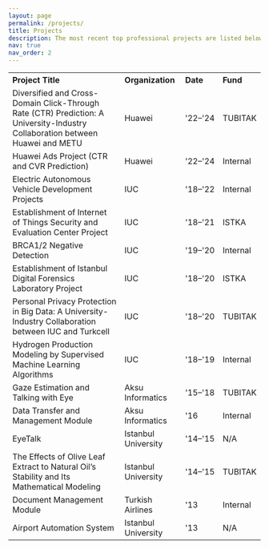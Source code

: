 ```yaml
---
layout: page
permalink: /projects/
title: Projects
description: The most recent top professional projects are listed below.
nav: true
nav_order: 2
---
```


<table style="width: 100%; border-collapse: collapse;">
  <tr>
    <th style="text-align: left;">Project Title</th>
    <th style="text-align: left;">Organization</th>
    <th style="text-align: left;">Date</th>
    <th style="text-align: left;">Fund</th>
  </tr>
  <tr>
    <td>Diversified and Cross-Domain Click-Through Rate (CTR) Prediction: A University-Industry Collaboration between Huawei and METU</td>
    <td>Huawei</td>
    <td>'22–'24</td>
    <td>TUBITAK</td>
  </tr>
  <tr>
    <td>Huawei Ads Project (CTR and CVR Prediction)</td>
    <td>Huawei</td>
    <td>'22–'24</td>
    <td>Internal</td>
  </tr>
  <tr>
    <td>Electric Autonomous Vehicle Development Projects</td>
    <td>IUC</td>
    <td>'18–'22</td>
    <td>Internal</td>
  </tr>
  <tr>
    <td>Establishment of Internet of Things Security and Evaluation Center Project</td>
    <td>IUC</td>
    <td>'18–'21</td>
    <td>ISTKA</td>
  </tr>
  <tr>
    <td>BRCA1/2 Negative Detection</td>
    <td>IUC</td>
    <td>'19–'20</td>
    <td>Internal</td>
  </tr>
  <tr>
    <td>Establishment of Istanbul Digital Forensics Laboratory Project</td>
    <td>IUC</td>
    <td>'18–'20</td>
    <td>ISTKA</td>
  </tr>
  <tr>
    <td>Personal Privacy Protection in Big Data: A University-Industry Collaboration between IUC and Turkcell</td>
    <td>IUC</td>
    <td>'18–'20</td>
    <td>TUBITAK</td>
  </tr>
  <tr>
    <td>Hydrogen Production Modeling by Supervised Machine Learning Algorithms</td>
    <td>IUC</td>
    <td>'18–'19</td>
    <td>Internal</td>
  </tr>
  <tr>
    <td>Gaze Estimation and Talking with Eye</td>
    <td>Aksu Informatics</td>
    <td>'15–'18</td>
    <td>TUBITAK</td>
  </tr>
  <tr>
    <td>Data Transfer and Management Module</td>
    <td>Aksu Informatics</td>
    <td>'16</td>
    <td>Internal</td>
  </tr>
  <tr>
    <td>EyeTalk</td>
    <td>Istanbul University</td>
    <td>'14–'15</td>
    <td>N/A</td>
  </tr>
  <tr>
    <td>The Effects of Olive Leaf Extract to Natural Oil’s Stability and Its Mathematical Modeling</td>
    <td>Istanbul University</td>
    <td>'14–'15</td>
    <td>TUBITAK</td>
  </tr>
  <tr>
    <td>Document Management Module</td>
    <td>Turkish Airlines</td>
    <td>'13</td>
    <td>Internal</td>
  </tr>
  <tr>
    <td>Airport Automation System</td>
    <td>Istanbul University</td>
    <td>'13</td>
    <td>N/A</td>
  </tr>
</table>
